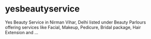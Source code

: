 # yesbeautyservice
Yes Beauty Service in Nirman Vihar, Delhi listed under Beauty Parlours offering services like Facial, Makeup, Pedicure, Bridal package, Hair Extension and ...
